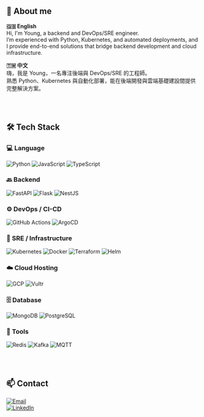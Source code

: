 ## 🚀 About me

**🇬🇧 English**  
Hi, I'm Young, a backend and DevOps/SRE engineer.  
I’m experienced with Python, Kubernetes, and automated deployments, and I provide end-to-end solutions that bridge backend development and cloud infrastructure.

**🇹🇼 中文**  
嗨，我是 Young，一名專注後端與 DevOps/SRE 的工程師。  
熟悉 Python、Kubernetes 與自動化部署，能在後端開發與雲端基礎建設間提供完整解決方案。

<br><br>

## 🛠 Tech Stack

### 💻 Language
![Python](https://img.shields.io/badge/Python-3776AB?logo=python&logoColor=white)
![JavaScript](https://img.shields.io/badge/JavaScript-F7DF1E?logo=javascript&logoColor=black)
![TypeScript](https://img.shields.io/badge/TypeScript-3178C6?logo=typescript&logoColor=white)

### 🔙 Backend
![FastAPI](https://img.shields.io/badge/FastAPI-009688?logo=fastapi&logoColor=white)
![Flask](https://img.shields.io/badge/Flask-000000?logo=flask&logoColor=white) ![NestJS](https://img.shields.io/badge/NestJS-E0234E?logo=nestjs&logoColor=white)

### ⚙️ DevOps / CI-CD
![GitHub Actions](https://img.shields.io/badge/GitHub%20Actions-2088FF?logo=github-actions&logoColor=white)
![ArgoCD](https://img.shields.io/badge/ArgoCD-F47521?logo=argo&logoColor=white)

### 🧩 SRE / Infrastructure
![Kubernetes](https://img.shields.io/badge/Kubernetes-326CE5?logo=kubernetes&logoColor=white)
![Docker](https://img.shields.io/badge/Docker-2496ED?logo=docker&logoColor=white)
![Terraform](https://img.shields.io/badge/Terraform-7B42BC?logo=terraform&logoColor=white)
![Helm](https://img.shields.io/badge/Helm-0F1689?logo=helm&logoColor=white)

### ☁️ Cloud Hosting
![GCP](https://img.shields.io/badge/Google%20Cloud-4285F4?logo=googlecloud&logoColor=white) ![Vultr](https://img.shields.io/badge/Vultr-007BFC?logo=vultr&logoColor=white)

### 🗄 Database
![MongoDB](https://img.shields.io/badge/MongoDB-47A248?logo=mongodb&logoColor=white)
![PostgreSQL](https://img.shields.io/badge/PostgreSQL-4169E1?logo=postgresql&logoColor=white)

### 🔧 Tools
![Redis](https://img.shields.io/badge/Redis-DC382D?logo=redis&logoColor=white)
![Kafka](https://img.shields.io/badge/Apache%20Kafka-231F20?logo=apache-kafka&logoColor=white)
![MQTT](https://img.shields.io/badge/MQTT-660066?logo=mqtt&logoColor=white)

<br><br>

## 📫 **Contact**  
[![Email](https://img.shields.io/badge/Email-young94104@yahoo.com.tw-red?logo=gmail&logoColor=white)](mailto:young94104@yahoo.com.tw)  
[![LinkedIn](https://img.shields.io/badge/LinkedIn-Young-blue?logo=linkedin&logoColor=white)](https://www.linkedin.com/in/%E5%AE%9A%E6%B4%8B-%E5%BC%B5-a683752b6/)